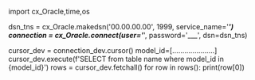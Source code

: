 import cx_Oracle,time,os

dsn_tns = cx_Oracle.makedsn('00.00.00.00', 1999, service_name='___') 
connection = cx_Oracle.connect(user='___', password='___', dsn=dsn_tns)

cursor_dev = connection_dev.cursor()
model_id=[.....................]
cursor_dev.execute(f'SELECT from table name  where model_id in {model_id}')
rows = cursor_dev.fetchall()
for  row in rows():
  print(row[0])
